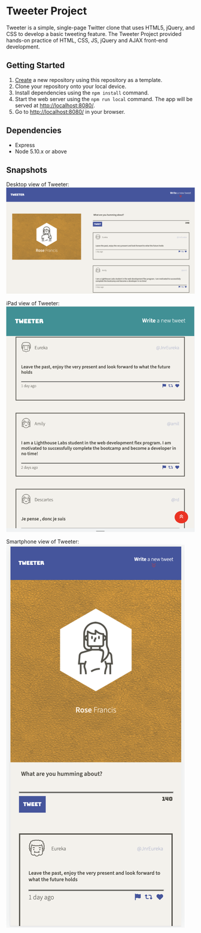 # Tweeter Project

Tweeter is a simple, single-page Twitter clone that uses HTML5, jQuery, and CSS to develop a basic tweeting feature. The Tweeter Project provided hands-on practice of HTML, CSS, JS, jQuery and AJAX front-end development.

## Getting Started

1. [Create](https://docs.github.com/en/repositories/creating-and-managing-repositories/creating-a-repository-from-a-template) a new repository using this repository as a template.
2. Clone your repository onto your local device.
3. Install dependencies using the `npm install` command.
3. Start the web server using the `npm run local` command. The app will be served at <http://localhost:8080/>.
4. Go to <http://localhost:8080/> in your browser.

## Dependencies

- Express
- Node 5.10.x or above

## Snapshots

Desktop view of Tweeter:
!["Screenshot of a desktop view of tweeter"](https://github.com/rosennabs/tweeter/blob/master/docs/Tweeter_desktop.png)


iPad view of Tweeter:
!["Screenshot of an iPad view of tweeter"](https://github.com/rosennabs/tweeter/blob/master/docs/Tweeter_ipad.png)


Smartphone view of Tweeter:
!["Screenshot of a smartphone view of tweeter"](https://github.com/rosennabs/tweeter/blob/master/docs/Tweeter_phone.png)